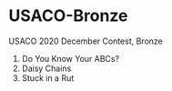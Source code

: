 # USACO-Bronze
USACO 2020 December Contest, Bronze
1.  Do You Know Your ABCs?
2.  Daisy Chains
3.  Stuck in a Rut 
